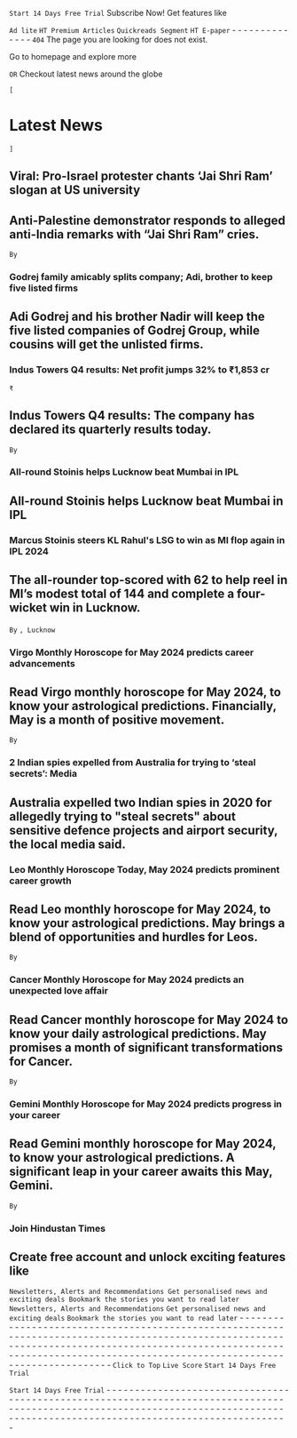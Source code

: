 `Start 14 Days Free Trial` Subscribe Now! Get features like

`Ad lite` `HT Premium Articles` `Quickreads Segment` `HT E-paper` - - - - - - - - - - - - - - `404` The page you are looking for does not exist.

Go to homepage and explore more

`OR` Checkout latest news around the globe

`[` 
# Latest News
`]` 
## Viral: Pro-Israel protester chants ‘Jai Shri Ram’ slogan at US university

## Anti-Palestine demonstrator responds to alleged anti-India remarks with “Jai Shri Ram” cries.
`By` 
### Godrej family amicably splits company; Adi, brother to keep five listed firms

## Adi Godrej and his brother Nadir will keep the five listed companies of Godrej Group, while cousins will get the unlisted firms.

### Indus Towers Q4 results: Net profit jumps 32% to ₹1,853 cr
`₹` 
## Indus Towers Q4 results: The company has declared its quarterly results today.
`By` 
### All-round Stoinis helps Lucknow beat Mumbai in IPL

## All-round Stoinis helps Lucknow beat Mumbai in IPL

### Marcus Stoinis steers KL Rahul's LSG to win as MI flop again in IPL 2024

## The all-rounder top-scored with 62 to help reel in MI’s modest total of 144 and complete a four-wicket win in Lucknow.
`By` `, Lucknow` 
### Virgo Monthly Horoscope for May 2024 predicts career advancements

## Read Virgo monthly horoscope for May 2024, to know your astrological predictions. Financially, May is a month of positive movement.
`By` 
### 2 Indian spies expelled from Australia for trying to ‘steal secrets’: Media

## Australia expelled two Indian spies in 2020 for allegedly trying to "steal secrets" about sensitive defence projects and airport security, the local media said.

### Leo Monthly Horoscope Today, May 2024 predicts prominent career growth

## Read Leo monthly horoscope for May 2024, to know your astrological predictions. May brings a blend of opportunities and hurdles for Leos.
`By` 
### Cancer Monthly Horoscope for May 2024 predicts an unexpected love affair

## Read Cancer monthly horoscope for May 2024 to know your daily astrological predictions. May promises a month of significant transformations for Cancer.
`By` 
### Gemini Monthly Horoscope for May 2024 predicts progress in your career

## Read Gemini monthly horoscope for May 2024, to know your astrological predictions. A significant leap in your career awaits this May, Gemini.
`By` 
### Join Hindustan Times

## Create free account and unlock exciting features like
`Newsletters, Alerts and Recommendations
Get personalised news and exciting deals
Bookmark the stories you want to read later` `Newsletters, Alerts and Recommendations` `Get personalised news and exciting deals` `Bookmark the stories you want to read later` - - - - - - - - - - - - - - - - - - - - - - - - - - - - - - - - - - - - - - - - - - - - - - - - - - - - - - - - - - - - - - - - - - - - - - - - - - - - - - - - - - - - - - - - - - - - - - - - - - - - - - - - - - - - - - - - - - - - - - - - - - - - - - - - - - - - - - - - - - - - - - - - - - - - - - - - - - - - - - - - - - - - - - - - - - - - - - - - - - - - - - - - - - - - - - - - - - - - - - - - - - - - - - - - - - - - - - - - - - `Click to Top` `Live Score` `Start 14 Days Free Trial` 



`Start 14 Days Free Trial` - - - - - - - - - - - - - - - - - - - - - - - - - - - - - - - - - - - - - - - - - - - - - - - - - - - - - - - - - - - - - - - - - - - - - - - - - - - - - - - - - - - - - - - - - - - - - - - - - - - - - - - - - - - - - - - - - - - - - - - - - - - - - - - - - - - - - - - - - - - - - - - - - - - - - - - - - - - - - - - - - - - - - - - - - - - - - - - - - 